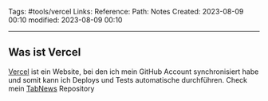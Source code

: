 Tags: #tools/vercel 
Links: 
Reference:
Path: Notes
Created: 2023-08-09 00:10
modified: 2023-08-09 00:10
___
## Was ist Vercel

[Vercel](https://vercel.com/dashboard) ist ein Website, bei den ich mein GitHub Account synchronisiert habe und somit kann ich Deploys und Tests automatische durchführen. 
Check mein [TabNews](https://github.com/U-L-M-S/tabnews) Repository  